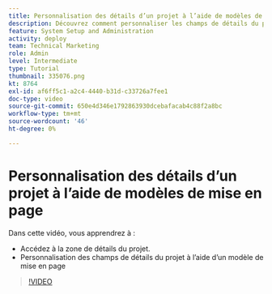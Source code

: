 ```yaml
---
title: Personnalisation des détails d’un projet à l’aide de modèles de mise en page
description: Découvrez comment personnaliser les champs de détails du projet à l’aide d’un modèle de mise en page.
feature: System Setup and Administration
activity: deploy
team: Technical Marketing
role: Admin
level: Intermediate
type: Tutorial
thumbnail: 335076.png
kt: 8764
exl-id: af6ff5c1-a2c4-4440-b31d-c33726a7fee1
doc-type: video
source-git-commit: 650e4d346e1792863930dcebafacab4c88f2a8bc
workflow-type: tm+mt
source-wordcount: '46'
ht-degree: 0%

---
```


# Personnalisation des détails d’un projet à l’aide de modèles de mise en page

Dans cette vidéo, vous apprendrez à :

* Accédez à la zone de détails du projet.
* Personnalisation des champs de détails du projet à l’aide d’un modèle de mise en page

>[!VIDEO](https://video.tv.adobe.com/v/335076/?quality=12&learn=on)

